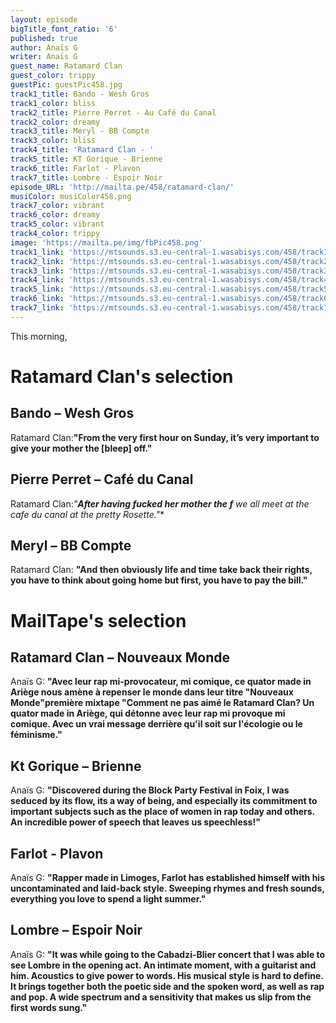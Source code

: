 ```yaml
---
layout: episode
bigTitle_font_ratio: '6'
published: true
author: Anaïs G
writer: Anaïs G
guest_name: Ratamard Clan
guest_color: trippy
guestPic: guestPic458.jpg
track1_title: Bando - Wesh Gros
track1_color: bliss
track2_title: Pierre Perret - Au Café du Canal
track2_color: dreamy
track3_title: Meryl - BB Compte
track3_color: bliss
track4_title: 'Ratamard Clan - '
track5_title: KT Gorique - Brienne
track6_title: Farlot - Plavon
track7_title: Lombre - Espoir Noir
episode_URL: 'http://mailta.pe/458/ratamard-clan/'
musiColor: musiColor458.png
track7_color: vibrant
track6_color: dreamy
track5_color: vibrant
track4_color: trippy
image: 'https://mailta.pe/img/fbPic458.png'
track1_link: 'https://mtsounds.s3.eu-central-1.wasabisys.com/458/track1.mp3'
track2_link: 'https://mtsounds.s3.eu-central-1.wasabisys.com/458/track2.mp3'
track3_link: 'https://mtsounds.s3.eu-central-1.wasabisys.com/458/track3.mp3'
track4_link: 'https://mtsounds.s3.eu-central-1.wasabisys.com/458/track4.mp3'
track5_link: 'https://mtsounds.s3.eu-central-1.wasabisys.com/458/track5.mp3'
track6_link: 'https://mtsounds.s3.eu-central-1.wasabisys.com/458/track6.mp3'
track7_link: 'https://mtsounds.s3.eu-central-1.wasabisys.com/458/track7.mp3'
---
```


<p id="introduction">This morning,
</b>
</p>

# Ratamard Clan's selection

## Bando – Wesh Gros
Ratamard Clan:**"**From the very first hour on Sunday, it’s very important to give your mother the [bleep] off.**"**

## Pierre Perret  – Café du Canal
Ratamard Clan:**"**After having fucked her mother the f*** we all meet at the cafe du canal at the pretty Rosette.**"**

## Meryl  – BB Compte
Ratamard Clan: **"**And then obviously life and time take back their rights, you have to think about going home but first, you have to pay the bill.**"**


# MailTape's selection

## Ratamard Clan – Nouveaux Monde
Anaïs G: **"**Avec leur rap mi-provocateur, mi comique, ce quator made in Ariège nous amène à repenser le monde dans leur titre "Nouveaux Monde"première mixtape "Comment ne pas aimé le Ratamard Clan? Un quator made in Ariège, qui détonne avec leur rap mi provoque mi comique. Avec un vrai message derrière qu'il soit sur l'écologie ou le féminisme.**"**

## Kt Gorique – Brienne
Anaïs G: **"**Discovered during the Block Party Festival in Foix, I was seduced by its flow, its a way of being, and especially its commitment to important subjects such as the place of women in rap today and others. An incredible power of speech that leaves us speechless!**"**

## Farlot - Plavon
Anaïs G: **"**Rapper made in Limoges, Farlot has established himself with his uncontaminated and laid-back style. Sweeping rhymes and fresh sounds, everything you love to spend a light summer.**"**

## Lombre – Espoir Noir
Anaïs G: **"**It was while going to the Cabadzi-Blier concert that I was able to see Lombre in the opening act. An intimate moment, with a guitarist and him. Acoustics to give power to words. His musical style is hard to define. It brings together both the poetic side and the spoken word, as well as rap and pop. A wide spectrum and a sensitivity that makes us slip from the first words sung.**"** 

<p id="outroduction"> 
</p>

